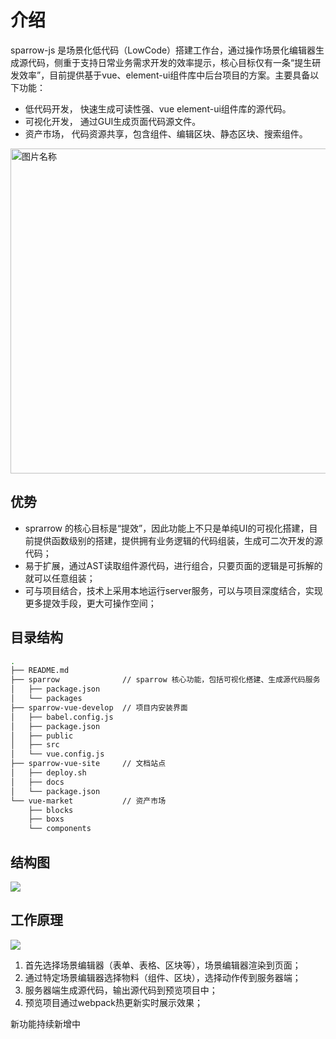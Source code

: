 # 介绍
sparrow-js 是场景化低代码（LowCode）搭建工作台，通过操作场景化编辑器生成源代码，侧重于支持日常业务需求开发的效率提示，核心目标仅有一条“提生研发效率”，目前提供基于vue、element-ui组件库中后台项目的方案。主要具备以下功能：
- 低代码开发， 快速生成可读性强、vue element-ui组件库的源代码。
- 可视化开发， 通过GUI生成页面代码源文件。
- 资产市场， 代码资源共享，包含组件、编辑区块、静态区块、搜索组件。

 <img src="https://unpkg.com/@sparrow-vue/images@1.0.18/assets/anim1.gif"  width = "520"  alt="图片名称" align="center" >

## 优势
- sprarrow 的核心目标是“提效”，因此功能上不只是单纯UI的可视化搭建，目前提供函数级别的搭建，提供拥有业务逻辑的代码组装，生成可二次开发的源代码；
- 易于扩展，通过AST读取组件源代码，进行组合，只要页面的逻辑是可拆解的就可以任意组装；
- 可与项目结合，技术上采用本地运行server服务，可以与项目深度结合，实现更多提效手段，更大可操作空间；

## 目录结构
```bash
.
├── README.md
├── sparrow              // sparrow 核心功能，包括可视化搭建、生成源代码服务
│   ├── package.json
│   └── packages
├── sparrow-vue-develop  // 项目内安装界面
│   ├── babel.config.js
│   ├── package.json
│   ├── public
│   ├── src
│   └── vue.config.js
├── sparrow-vue-site     // 文档站点
│   ├── deploy.sh
│   ├── docs
│   └── package.json
└── vue-market           // 资产市场
    ├── blocks
    ├── boxs
    └── components
```
## 结构图
![](https://unpkg.com/@sparrow-vue/images@1.0.7/assets/framework_map.webp)


## 工作原理
![](https://imgkr.cn-bj.ufileos.com/fdcd6ce5-6f58-4e21-860a-99b6ecdb3319.png)

1. 首先选择场景编辑器（表单、表格、区块等），场景编辑器渲染到页面；
2. 通过特定场景编辑器选择物料（组件、区块），选择动作传到服务器端；
3. 服务器端生成源代码，输出源代码到预览项目中；
4. 预览项目通过webpack热更新实时展示效果；


新功能持续新增中

